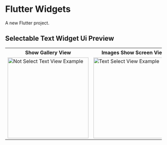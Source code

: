 # Flutter Widgets

A new Flutter project.



## Selectable Text Widget Ui Preview

<table>
  
  
<tr>                    
   <th>Show Gallery View</th>
   <th>Images Show Screen View</th>
   <th>Images Size View</th>
</tr>  
  
  
  
<tr>

<td>
    <img src="" alt="Not Select Text View Example" width="260"/>
</td>

<td>
    <img src="" alt="Text Select View Example" width="260"/>
</td>

<td>
    <img src="" alt="Text All Select View Example" width="260"/>
</td>



  
</tr>

</table>



